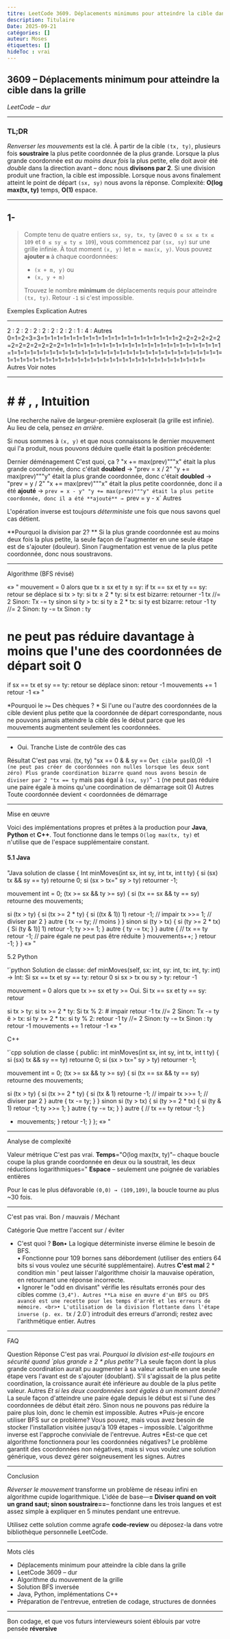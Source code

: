 ```yaml
---
titre: LeetCode 3609. Déplacements minimums pour atteindre la cible dans la grille -
description: Titulaire
Date: 2025-09-21
catégories: []
auteur: Moses
étiquettes: []
hideToc : vrai
---
```

## 3609 – Déplacements minimum pour atteindre la cible dans la grille
*LeetCode – dur*

---

### TL;DR
*Renverser les mouvements* est la clé.
À partir de la cible `(tx, ty)`, plusieurs fois **soustraire** la plus petite coordonnée de la plus grande.
Lorsque la plus grande coordonnée est *au moins deux fois* la plus petite, elle doit avoir été *double* dans la direction avant – donc nous **divisons par 2**.
Si une division produit une fraction, la cible est impossible.
Lorsque nous avons finalement atteint le point de départ `(sx, sy)` nous avons la réponse.
Complexité: **O(log max(tx, ty)** temps, **O(1)** espace.

---

## 1-

> Compte tenu de quatre entiers `sx, sy, tx, ty` (avec `0 ≤ sx ≤ tx ≤ 109` et `0 ≤ sy ≤ ty ≤ 109`), vous commencez par `(sx, sy)` sur une grille infinie.
> À tout moment `(x, y)` let `m = max(x, y)`. Vous pouvez **ajouter `m`** à chaque coordonnées:
> * `(x + m, y)` ou
> * `(x, y + m)`
>
> Trouvez le nombre **minimum** de déplacements requis pour atteindre `(tx, ty)`.
> Retour `-1` si c'est impossible.

Exemples
Explication Autres
-- -- -- -- -- -- -- -- -- -- -- -- --
2 : 2 : 2 : 2 : 2 : 2 : 2 : 2 : 1 : 4 : Autres
0=1=2=3=3=1=1=1=1=1=1=1=1=1=1=1=1=1=1=1=1=1=1=1=1=1=2=2=2=2=2=2=2=2=2=2=2=2=2=1=1=1=1=1=1=1=1=1=1=1=1=1=1=1=1=1=1=1=1=1=1=1=1=1=1=1=1=1=1=1=1=1=1=1=1=1=1=1=1=1=1=1=1=1=1=1=1=1=1=1=1=1=1=1=1=1=1=1=1=1=1=1=1=1=1=1=1=1=1=1=1=1=1=1=1=1=1=1=1=1=1=1=1=1=1=1=1=1= Autres
Voir notes

---

# # # , , Intuition

Une recherche naïve de largeur-première exploserait (la grille est infinie).
Au lieu de cela, pensez *en arrière*.

Si nous sommes à `(x, y)` et que nous connaissons le dernier mouvement qui l'a produit, nous pouvons déduire quelle était la position précédente:

Dernier déménagement
C'est quoi, ça ?
"x += max(prev)"""x" était la plus grande coordonnée, donc c'était **doubled** → "prev = x / 2"
"y += max(prev)"""y" était la plus grande coordonnée, donc c'était **doubled** → "prev = y / 2"
"x += max(prev)"""x" était la plus petite coordonnée, donc il a été **ajouté** → `prev = x - y"
"y += max(prev)"""y" était la plus petite coordonnée, donc il a été **ajouté** → `prev = y - x` Autres

L'opération inverse est toujours *déterministe* une fois que nous savons quel cas détient.

**Pourquoi la division par 2? **
Si la plus grande coordonnée est au moins deux fois la plus petite, la seule façon de l'augmenter en une seule étape est de s'ajouter (douleur).
Sinon l'augmentation est venue de la plus petite coordonnée, donc nous soustravons.

---

Algorithme (BFS révisé)

«» "
mouvement = 0
alors que tx ≥ sx et ty ≥ sy:
if tx == sx et ty == sy: retour se déplace
si tx > ty:
si tx ≥ 2 * ty:
si tx est bizarre: retourner -1
tx //= 2
Sinon:
Tx -= ty
sinon si ty > tx:
si ty ≥ 2 * tx:
si ty est bizarre: retour -1
ty //= 2
Sinon:
ty -= tx
Sinon : ty
# ne peut pas réduire davantage à moins que l'une des coordonnées de départ soit 0
if sx == tx et sy == ty: retour se déplace
sinon: retour -1
mouvements += 1
retour -1
«» "

*Pourquoi le `>=` Des chèques ? *
Si l'une ou l'autre des coordonnées de la cible devient plus petite que la coordonnée de départ correspondante, nous ne pouvons jamais atteindre la cible dès le début parce que les mouvements augmentent seulement les coordonnées.

---

- Oui. Tranche Liste de contrôle des cas

Résultat
C'est pas vrai.
(tx, ty)
"sx == 0 & & sy == 0` et cible pas `(0,0)` `-1` (ne peut pas créer de coordonnées non nulles lorsque les deux sont zéro)
Plus grande coordination bizarre quand nous avons besoin de diviser par 2
"tx == ty` mais pas égal à `(sx, sy)`" `-1` (ne peut pas réduire une paire égale à moins qu'une coordination de démarrage soit 0)
Autres Toute coordonnée devient < coordonnées de démarrage

---

Mise en œuvre

Voici des implémentations propres et prêtes à la production pour **Java**, **Python** et **C++**.
Tout fonctionne dans le temps `O(log max(tx, ty)` et n'utilise que de l'espace supplémentaire constant.

#### 5.1 Java

"Java
solution de classe {
Int minMoves(int sx, int sy, int tx, int t ty) {
si (sx) tx && sy == ty) retourne 0;
si (sx > tx=" sy > ty) retourner -1;

mouvement int = 0;
(tx >= sx && ty >= sy) {
si (tx == sx && ty == sy) retourne des mouvements;

si (tx > ty) {
si (tx >= 2 * ty) {
si ((tx & 1)) 1) retour -1; // impair
tx >>= 1; // diviser par 2
} autre {
tx -= ty; // moins
}
} sinon si (ty > tx) {
si (ty >= 2 * tx) {
Si (ty & 1)] 1) retour -1;
ty >>= 1;
} autre {
ty -= tx;
}
} autre { // tx == ty
retour -1; // paire égale ne peut pas être réduite
}
mouvements++;
}
retour -1;
}
}
«» "

5.2 Python

'`python
Solution de classe:
def minMoves(self, sx: int, sy: int, tx: int, ty: int) -> Int:
Si sx == tx et sy == ty:
retour 0
si sx > tx ou sy > ty:
retour -1

mouvement = 0
alors que tx >= sx et ty >= Oui.
Si tx == sx et ty == sy:
retour

si tx > ty:
si tx >= 2 * ty:
Si tx % 2: # impair
retour -1
tx //= 2
Sinon:
Tx -= ty
ë > tx:
si ty >= 2 * tx:
si ty % 2:
retour -1
ty //= 2
Sinon:
ty -= tx
Sinon : ty
retour -1
mouvements += 1
retour -1
«» "

C++

'`cpp
solution de classe {
public:
int minMoves(int sx, int sy, int tx, int t ty) {
si (sx) tx && sy == ty) retourne 0;
si (sx > tx=" sy > ty) retourner -1;

mouvement int = 0;
(tx >= sx && ty >= sy) {
si (tx == sx && ty == sy) retourne des mouvements;

si (tx > ty) {
si (tx >= 2 * ty) {
si (tx & 1) retourne -1; // impair
tx >>= 1; // diviser par 2
} autre {
tx -= ty;
}
} sinon si (ty > tx) {
si (ty >= 2 * tx) {
si (ty & 1) retour -1;
ty >>= 1;
} autre {
ty -= tx;
}
} autre { // tx == ty
retour -1;
}
+ mouvements;
}
retour -1;
}
};
«» "

---

Analyse de complexité

Valeur métrique
C'est pas vrai.
**Temps**="O(log max(tx, ty)"– chaque boucle coupe la plus grande coordonnée en deux ou la soustrait, les deux réductions logarithmiques="
**Espace** – seulement une poignée de variables entières

Pour le cas le plus défavorable `(0,0) → (109,109)`, la boucle tourne au plus ~30 fois.

---

C'est pas vrai. Bon / mauvais / Méchant

Catégorie Que mettre l'accent sur / éviter
- C'est quoi ?
**Bon**• La logique déterministe inverse élimine le besoin de BFS. <br>• Fonctionne pour 109 bornes sans débordement (utiliser des entiers 64 bits si vous voulez une sécurité supplémentaire). Autres
**C'est mal** 2 * condition min ' peut laisser l'algorithme choisir la mauvaise opération, en retournant une réponse incorrecte. <br>• Ignorer le "odd en divisant" vérifie les résultats erronés pour des cibles comme `(3,4"). Autres
**La mise en œuvre d'un BFS ou DFS avancé est une recette pour les temps d'arrêt et les erreurs de mémoire. <br>• L'utilisation de la division flottante dans l'étape inverse (p. ex. `tx / 2.0`) introduit des erreurs d'arrondi; restez avec l'arithmétique entier. Autres

---

FAQ

Question Réponse
C'est pas vrai.
*Pourquoi la division est-elle toujours en sécurité quand `plus grande ≥ 2 * plus petite'?* La seule façon dont la plus grande coordination aurait pu augmenter à sa valeur actuelle en une seule étape vers l'avant est de s'ajouter (doublant). S'il s'agissait de la plus petite coordination, la croissance aurait été inférieure au double de la plus petite valeur. Autres
*Et si les deux coordonnées sont égales à un moment donné?* La seule façon d'atteindre une paire égale depuis le début est si l'une des coordonnées de début était zéro. Sinon nous ne pouvons pas réduire la paire plus loin, donc le chemin est impossible. Autres
*Puis-je encore utiliser BFS sur ce problème? Vous pouvez, mais vous avez besoin de stocker l'installation visitée jusqu'à 109 étapes – impossible. L'algorithme inverse est l'approche conviviale de l'entrevue. Autres
*Est-ce que cet algorithme fonctionnera pour les coordonnées négatives? Le problème garantit des coordonnées non négatives, mais si vous voulez une solution générique, vous devez gérer soigneusement les signes. Autres

---

Conclusion

*Réverser le mouvement* transforme un problème de réseau infini en algorithme cupide logarithmique.
L'idée de base—**= Diviser quand on voit un grand saut; sinon soustraire==**– fonctionne dans les trois langues et est assez simple à expliquer en 5 minutes pendant une entrevue.

Utilisez cette solution comme agrafe **code-review** ou déposez-la dans votre bibliothèque personnelle LeetCode.

---

Mots clés

- Déplacements minimum pour atteindre la cible dans la grille
- LeetCode 3609 – dur
- Algorithme du mouvement de la grille
- Solution BFS inversée
- Java, Python, implémentations C++
- Préparation de l'entrevue, entretien de codage, structures de données

---

Bon codage, et que vos futurs intervieweurs soient éblouis par votre pensée **réversive**